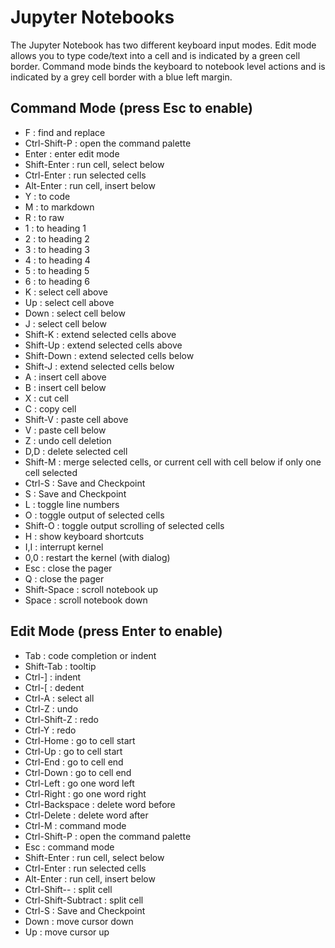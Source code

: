 # Jupyter Notebooks 

The Jupyter Notebook has two different keyboard input modes. Edit mode allows you to type code/text into a cell and is
indicated by a green cell border. Command mode binds the keyboard to notebook level actions and is indicated by a grey
cell border with a blue left margin.
 

## Command Mode (press Esc to enable)

* F             :  find and replace
* Ctrl-Shift-P  :  open the command palette
* Enter         :  enter edit mode
* Shift-Enter   :  run cell, select below
* Ctrl-Enter    :  run selected cells
* Alt-Enter     :  run cell, insert below
* Y             :  to code
* M             :  to markdown
* R             :  to raw
* 1             :  to heading 1
* 2             :  to heading 2
* 3             :  to heading 3
* 4             :  to heading 4
* 5             :  to heading 5
* 6             :  to heading 6
* K             :  select cell above
* Up            :  select cell above
* Down          :  select cell below
* J             :  select cell below
* Shift-K       :  extend selected cells above
* Shift-Up      :  extend selected cells above
* Shift-Down    :  extend selected cells below
* Shift-J       :  extend selected cells below
* A             :  insert cell above
* B             :  insert cell below
* X             :  cut cell
* C             :  copy cell
* Shift-V       :  paste cell above
* V             :  paste cell below
* Z             :  undo cell deletion
* D,D           :  delete selected cell
* Shift-M       :  merge selected cells, or current cell with cell below if only one cell selected
* Ctrl-S        :  Save and Checkpoint
* S             :  Save and Checkpoint
* L             :  toggle line numbers
* O             :  toggle output of selected cells
* Shift-O       :  toggle output scrolling of selected cells
* H             :  show keyboard shortcuts
* I,I           :  interrupt kernel
* 0,0           :  restart the kernel (with dialog)
* Esc           :  close the pager
* Q             :  close the pager
* Shift-Space   :  scroll notebook up
* Space         :  scroll notebook down
 

## Edit Mode (press Enter to enable)

* Tab                  :  code completion or indent
* Shift-Tab            :  tooltip
* Ctrl-]               :  indent
* Ctrl-[               :  dedent
* Ctrl-A               :  select all
* Ctrl-Z               :  undo
* Ctrl-Shift-Z         :  redo
* Ctrl-Y               :  redo
* Ctrl-Home            :  go to cell start
* Ctrl-Up              :  go to cell start
* Ctrl-End             :  go to cell end
* Ctrl-Down            :  go to cell end
* Ctrl-Left            :  go one word left
* Ctrl-Right           :  go one word right
* Ctrl-Backspace       :  delete word before
* Ctrl-Delete          :  delete word after
* Ctrl-M               :  command mode
* Ctrl-Shift-P         :  open the command palette
* Esc                  :  command mode
* Shift-Enter          :  run cell, select below
* Ctrl-Enter           :  run selected cells
* Alt-Enter            :  run cell, insert below
* Ctrl-Shift--         :  split cell
* Ctrl-Shift-Subtract  :  split cell
* Ctrl-S               :  Save and Checkpoint
* Down                 :  move cursor down
* Up                   :  move cursor up

